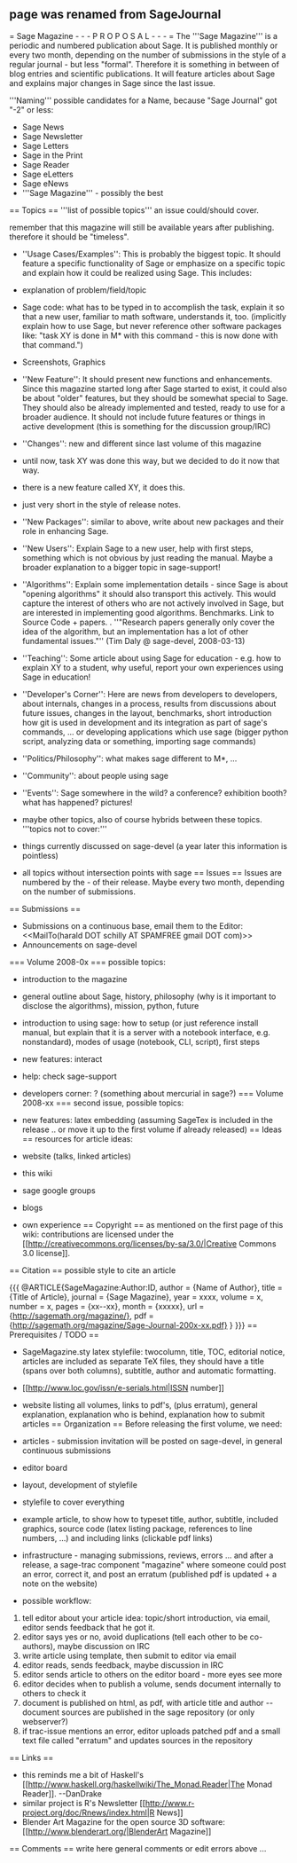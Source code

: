 ## page was renamed from SageJournal
= Sage Magazine - - - P R O P O S A L - - - =
The '''Sage Magazine''' is a periodic and numbered publication about Sage. It is published monthly or every two month, depending on the number of submissions in the style of a regular journal - but less "formal". Therefore it is something in between of blog entries and scientific publications. It will feature articles about Sage and explains major changes in Sage since the last issue.

'''Naming''' possible candidates for a Name, because "Sage Journal" got "-2" or less:
 * Sage News
 * Sage Newsletter 
 * Sage Letters
 * Sage in the Print
 * Sage Reader
 * Sage eLetters
 * Sage eNews
 * '''Sage Magazine''' - possibly the best

== Topics ==
'''list of possible topics''' an issue could/should cover.

remember that this magazine will still be available years after publishing. therefore it should be "timeless".

 * ''Usage Cases/Examples'': This is probably the biggest topic. It should feature a specific functionality of Sage or emphasize on a specific topic and explain how it could be realized using Sage. This includes:
  * explanation of problem/field/topic
  * Sage code: what has to be typed in to accomplish the task, explain it so that a new user, familiar to math software, understands it, too. (implicitly explain how to use Sage, but never reference other software packages like: "task XY is done in M* with this command - this is now done with that command.")
  * Screenshots, Graphics
 * ''New Feature'': It should present new functions and enhancements. Since this magazine started long after Sage started to exist, it could also be about "older" features, but they should be somewhat special to Sage. They should also be already implemented and tested, ready to use for a broader audience. It should not include future features or things in active development (this is something for the discussion group/IRC)
 * ''Changes'': new and different since last volume of this magazine
  * until now, task XY was done this way, but we decided to do it now that way.
  * there is a new feature called XY, it does this.
  * just very short in the style of release notes.
 * ''New Packages'': similar to above, write about new packages and their role in enhancing Sage.
 * ''New Users'': Explain Sage to a new user, help with first steps, something which is not obvious by just reading the manual. Maybe a broader explanation to a bigger topic in sage-support!
 * ''Algorithms'': Explain some implementation details - since Sage is about "opening algorithms" it should also transport this actively. This would capture the interest of others who are not actively involved in Sage, but are interested in implementing good algorithms. Benchmarks. Link to Source Code + papers.
  . ''"Research papers generally only cover the idea of the algorithm, but an implementation has a lot of other fundamental issues."'' (Tim Daly @ sage-devel, 2008-03-13)
 * ''Teaching'': Some article about using Sage for education - e.g. how to explain XY to a student, why useful, report your own experiences using Sage in education!
 * ''Developer's Corner'': Here are news from developers to developers, about internals, changes in a process, results from discussions about future issues, changes in the layout, benchmarks, short introduction how git is used in development and its integration as part of sage's commands, ... or developing applications which use sage (bigger python script, analyzing data or something, importing sage commands)
 * ''Politics/Philosophy'': what makes sage different to M*, ...
 * ''Community'': about people using sage
 * ''Events'': Sage somewhere in the wild? a conference? exhibition booth? what has happened? pictures!
 * maybe other topics, also of course hybrids between these topics.
'''topics not to cover:'''

 * things currently discussed on sage-devel (a year later this information is pointless)
 * all topics without intersection points with sage
== Issues ==
Issues are numbered by the <year>-<month> of their release. Maybe every two month, depending on the number of submissions.

== Submissions ==
 * Submissions on a continuous base, email them to the Editor: <<MailTo(harald DOT schilly AT SPAMFREE gmail DOT com)>>
 * Announcements on sage-devel

=== Volume 2008-0x ===
possible topics:

 * introduction to the magazine
 * general outline about Sage, history, philosophy (why is it important to disclose the algorithms), mission, python, future
 * introduction to using sage: how to setup (or just reference install manual, but explain that it is a server with a notebook interface, e.g. nonstandard), modes of usage (notebook, CLI, script), first steps
 * new features: interact
 * help: check sage-support
 * developers corner: ? (something about mercurial in sage?)
=== Volume 2008-xx ===
second issue, possible topics:

 * new features: latex embedding (assuming SageTex is included in the release .. or move it up to the first volume if already released)
== Ideas ==
resources for article ideas:

 * website (talks, linked articles)
 * this wiki
 * sage google groups
 * blogs
 * own experience
== Copyright ==
as mentioned on the first page of this wiki: contributions are licensed under the [[http://creativecommons.org/licenses/by-sa/3.0/|Creative Commons 3.0 license]].

== Citation ==
possible style to cite an article

{{{
@ARTICLE{SageMagazine:Author:ID,
  author = {Name of Author},
  title = {Title of Article},
  journal = {Sage Magazine},
  year = xxxx,
  volume = x,
  number = x,
  pages = {xx--xx},
  month = {xxxxx},
  url = {http://sagemath.org/magazine/},
  pdf = {http://sagemath.org/magazine/Sage-Journal-200x-xx.pdf}
}
}}}
== Prerequisites / TODO ==
 * SageMagazine.sty latex stylefile: twocolumn, title, TOC, editorial notice, articles are included as separate TeX files, they should have a title (spans over both columns), subtitle, author and automatic formatting.
 * [[http://www.loc.gov/issn/e-serials.html|ISSN number]]
 * website listing all volumes, links to pdf's, (plus erratum), general explanation, explanation who is behind, explanation how to submit articles
== Organization ==
Before releasing the first volume, we need:

 * articles - submission invitation will be posted on sage-devel, in general continuous submissions
 * editor board
 * layout, development of stylefile
  * stylefile to cover everything
  * example article, to show how to typeset title, author, subtitle, included graphics, source code (latex listing package, references to line numbers, ...) and including links (clickable pdf links)
 * infrastructure - managing submissions, reviews, errors ... and after a release, a sage-trac component "magazine" where someone could post an error, correct it, and post an erratum (published pdf is updated + a note on the website)
 * possible workflow:
  1. tell editor about your article idea: topic/short introduction, via email, editor sends feedback that he got it.
  1. editor says yes or no, avoid duplications (tell each other to be co-authors), maybe discussion on IRC
  1. write article using template, then submit to editor via email
  1. editor reads, sends feedback, maybe discussion in IRC
  1. editor sends article to others on the editor board - more eyes see more
  1. editor decides when to publish a volume, sends document internally to others to check it
  1. document is published on html, as pdf, with article title and author -- document sources are published in the sage repository (or only webserver?)
  1. if trac-issue mentions an error, editor uploads patched pdf and a small text file called "erratum" and updates sources in the repository

== Links ==
 * this reminds me a bit of Haskell's [[http://www.haskell.org/haskellwiki/The_Monad.Reader|The Monad Reader]]. --DanDrake
 * similar project is R's Newsletter [[http://www.r-project.org/doc/Rnews/index.html|R News]]
 * Blender Art Magazine for the open source 3D software: [[http://www.blenderart.org/|BlenderArt Magazine]]

== Comments ==
write here general comments or edit errors above ...
